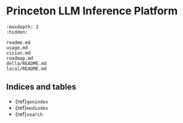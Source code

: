 # Princeton LLM Inference Platform

```{toctree}
:maxdepth: 2
:hidden:

```

```{toctree}
readme.md
usage.md
vision.md
roadmap.md
della/README.md
local/README.md
```

## Indices and tables

- {ref}`genindex`
- {ref}`modindex`
- {ref}`search`
